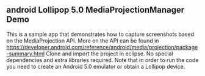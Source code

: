 android Lollipop 5.0 MediaProjectionManager Demo
------------------------------------------------
This is a sample app that demonstrates how to capture screenshots based on the MediaProjection API.
More on the API can be found in https://developer.android.com/reference/android/media/projection/package-summary.html
Clone and import the project in eclipse. No special dependencies and extra libraries required.
Note that in order to run the code you need to create an Android 5.0 emulator or obtain a Lollipop device.
